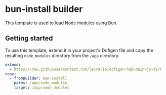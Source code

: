 # bun-install builder

This template is used to load Node modules using Bun.

## Getting started

To use this template, extend it in your project's Dofigen file and copy the resulting `node_modules` directory from the `/app` directory:

```yml
extend:
  - https://raw.githubusercontent.com/lenra-io/dofigen-hub/main/js-ts/bun-install.builder.yml
copy:
  - fromBuilder: bun-install
    paths: /app/node_modules
    target: /app/node_modules
```

